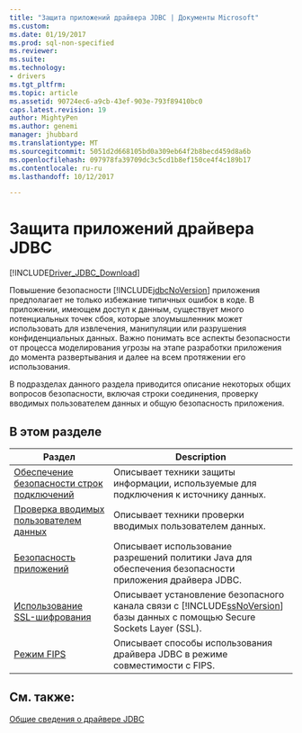```yaml
---
title: "Защита приложений драйвера JDBC | Документы Microsoft"
ms.custom: 
ms.date: 01/19/2017
ms.prod: sql-non-specified
ms.reviewer: 
ms.suite: 
ms.technology:
- drivers
ms.tgt_pltfrm: 
ms.topic: article
ms.assetid: 90724ec6-a9cb-43ef-903e-793f89410bc0
caps.latest.revision: 19
author: MightyPen
ms.author: genemi
manager: jhubbard
ms.translationtype: MT
ms.sourcegitcommit: 5051d2d668105bd0a309eb64f2b8becd459d8a6b
ms.openlocfilehash: 097978fa39709dc3c5cd1b8ef150ce4f4c189b17
ms.contentlocale: ru-ru
ms.lasthandoff: 10/12/2017

---
```

# <a name="securing-jdbc-driver-applications"></a>Защита приложений драйвера JDBC
[!INCLUDE[Driver_JDBC_Download](../../includes/driver_jdbc_download.md)]

  Повышение безопасности [!INCLUDE[jdbcNoVersion](../../includes/jdbcnoversion_md.md)] приложения предполагает не только избежание типичных ошибок в коде. В приложении, имеющем доступ к данным, существует много потенциальных точек сбоя, которые злоумышленник может использовать для извлечения, манипуляции или разрушения конфиденциальных данных. Важно понимать все аспекты безопасности от процесса моделирования угрозы на этапе разработки приложения до момента развертывания и далее на всем протяжении его использования.  
  
 В подразделах данного раздела приводится описание некоторых общих вопросов безопасности, включая строки соединения, проверку вводимых пользователем данных и общую безопасность приложения.  
  
## <a name="in-this-section"></a>В этом разделе  
  
|Раздел|Description|  
|-----------|-----------------|  
|[Обеспечение безопасности строк подключений](../../connect/jdbc/securing-connection-strings.md)|Описывает техники защиты информации, используемые для подключения к источнику данных.|  
|[Проверка вводимых пользователем данных](../../connect/jdbc/validating-user-input.md)|Описывает техники проверки вводимых пользователем данных.|  
|[Безопасность приложений](../../connect/jdbc/application-security.md)|Описывает использование разрешений политики Java для обеспечения безопасности приложения драйвера JDBC.|  
|[Использование SSL-шифрования](../../connect/jdbc/using-ssl-encryption.md)|Описывает установление безопасного канала связи с [!INCLUDE[ssNoVersion](../../includes/ssnoversion_md.md)] базы данных с помощью Secure Sockets Layer (SSL).|  
|[Режим FIPS](../../connect/jdbc/fips-mode.md)|Описывает способы использования драйвера JDBC в режиме совместимости с FIPS.| 
  
## <a name="see-also"></a>См. также:  
 [Общие сведения о драйвере JDBC](../../connect/jdbc/overview-of-the-jdbc-driver.md)  
  
  

